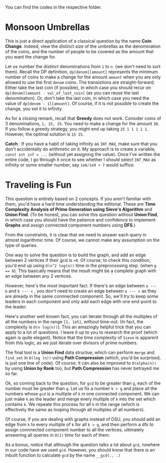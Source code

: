 You can find the codes in the respective folder.

# Monsoon Umbrellas
This is just a direct application of a classical question by the name **Coin Change**. Indeed, view the _distinct_ size of the umbrellas as the denomination of the coins, and the number of people to be covered as the amount that you want the change for.

Let us number the _distinct_ denominations from `1` to `n`. (we don't need to sort them). Recall the DP definition, `dp[denom][amount]` represents the minimum number of coins to make a change for the amount `amount` when you are only allowed to use the first `denom` coins. The transistions are straight-forward. Either take the last coin (if possible), in which case you should recur on `dp[denom][amount - val_of_last_coin]` (as you can reuse the last denomination). Or, don't take the last coin, in which case you need the value of `dp[denom - 1][amount]`. Of course, if it is not possible to create the change, you set it to infinity.

As for a closing remark, recall that **Greedy** does not work. Consider coins of 3 denominations, `1, 15, 25`. You need to make a change for the amount `30`. If you follow a greedy strategy, you might end up taking `25 1 1 1 1 1`. However, the optimal solution is `15 15`.

**Catch** : If you have a habit of taking infinity as `INT_MAX`, make sure that you don't accidentally do arithmetic on it. My approach is to create a variable, `const int inf = ...` (without yet assigning the value). Once I've written the entire code, I go through it once to see whether I should select `INT_MAX` as infinity or some smaller number, say `1e8/1e9 + 7` would suffice.

# Traveling is Fun
This question is entirely based on 2 concepts. If you aren't familiar with them, you'd have a hard time understanding the editorial. These are **Time Complexity Analysis of Prime Generation using Sieve's Algorithm** and **Union Find**. (To be honest, you can solve this question without **Union Find**, in which case you should have the patience and confidence to implement **Graphs** and assign connected component numbers using **DFS**.)

From the constraints, it is clear that we need to answer each query in atmost logarithmic time. Of course, we cannot make any assumption on the type of queries. 

One way to solve the question is to build the graph, and add an edge between 2 vertices if their gcd is `>0`. Of course, to check this condition, you'd end up using `O(n^2 log(n))` time in the preprocessing step. (when `g == 0`). This basically means that the result might be a complete graph with an edge between any 2 vertices.

However, here's the most important fact. If there's an edge between `a --- b` and `b --- c` , you don't need to create an edge between `a --- c` as they are already in the same connnected component. So, we'll try to keep some leaders in each component and only add each edge with one end-point to the leader.

Here's another well known fact, you can iterate through all the multiples of all the numbers in the range `[1, 1e5]`, without time-out. (In fact, the complexity is `O(n log(n))`). This an amazingly helpful trick that you can apply to a lot of questions. I leave it up to you to research the proof (which again is quite elegant). Notice that the time complexity of `Sieve` is apparent from this logic, as we just iterate over divisors of prime numbers.

The final tool is a **Union Find** data structue, which can perform `merge` and `find_set` in `O(log (n))` using **Path Compression** (which, you'd be surprised, is just one line of code). Of course, it can also be improved to `O(alpha(n))` by using **Union by Rank** too, but **Path Compression** has never betrayed me so far.

Ok, so coming back to the question, for `gcd` to be greater than `g`, each of the number must be greater than `g`. Let us fix a number `k > g` and place all the numbers whose `gcd` is a multiple of `k` in one connected component. We can just make `k` as the leader and merge every multiple of `k` into the set which contains `k`. We repeate this process for all `k` in the range (which is effectively the same as looping through all multiples of all numbers).

Of course, if you are dealing with graphs instead of DSU, you should add an edge from `k` to every multiple of `k` for all `k > g`, and then perform a dfs to assign connnected component number to all the vertices, ultimately answering all queries in `O(1)` time for each of them.

As a bonus, notice that although the question talks a lot about `gcd`, nowhere in our code have we used `gcd`. However, you should know that there is an inbuilt function to calculate `gcd` by the name `__gcd(., .)`


